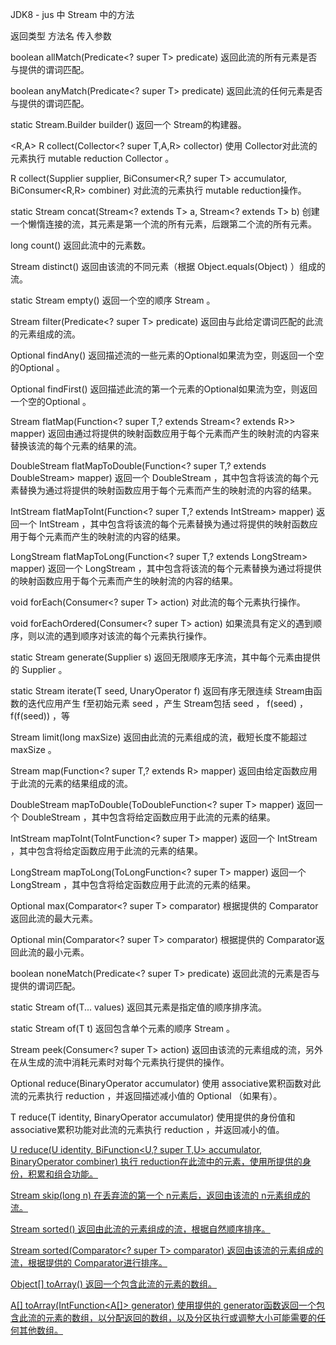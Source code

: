 
JDK8 - jus 中 Stream 中的方法



返回类型    方法名     传入参数

boolean allMatch(Predicate<? super T> predicate) 
返回此流的所有元素是否与提供的谓词匹配。  

boolean anyMatch(Predicate<? super T> predicate) 
返回此流的任何元素是否与提供的谓词匹配。
  
static <T> Stream.Builder<T> builder() 
返回一个 Stream的构建器。
  
<R,A> R collect(Collector<? super T,A,R> collector) 
使用 Collector对此流的元素执行 mutable reduction Collector 。
  
<R> R collect(Supplier<R> supplier, BiConsumer<R,? super T> accumulator, BiConsumer<R,R> combiner) 
对此流的元素执行 mutable reduction操作。
  
static <T> Stream<T> concat(Stream<? extends T> a, Stream<? extends T> b) 
创建一个懒惰连接的流，其元素是第一个流的所有元素，后跟第二个流的所有元素。
  
long count() 
返回此流中的元素数。
  
Stream<T> distinct() 
返回由该流的不同元素（根据 Object.equals(Object) ）组成的流。
  
static <T> Stream<T> empty() 
返回一个空的顺序 Stream 。
  
Stream<T> filter(Predicate<? super T> predicate) 
返回由与此给定谓词匹配的此流的元素组成的流。
  
Optional<T> findAny() 
返回描述流的一些元素的Optional如果流为空，则返回一个空的Optional 。
  
Optional<T> findFirst() 
返回描述此流的第一个元素的Optional如果流为空，则返回一个空的Optional 。
  
<R> Stream<R> flatMap(Function<? super T,? extends Stream<? extends R>> mapper) 
返回由通过将提供的映射函数应用于每个元素而产生的映射流的内容来替换该流的每个元素的结果的流。
  
DoubleStream flatMapToDouble(Function<? super T,? extends DoubleStream> mapper) 
返回一个 DoubleStream ，其中包含将该流的每个元素替换为通过将提供的映射函数应用于每个元素而产生的映射流的内容的结果。
  
IntStream flatMapToInt(Function<? super T,? extends IntStream> mapper) 
返回一个 IntStream ，其中包含将该流的每个元素替换为通过将提供的映射函数应用于每个元素而产生的映射流的内容的结果。
  
LongStream flatMapToLong(Function<? super T,? extends LongStream> mapper) 
返回一个 LongStream ，其中包含将该流的每个元素替换为通过将提供的映射函数应用于每个元素而产生的映射流的内容的结果。
  
void forEach(Consumer<? super T> action) 
对此流的每个元素执行操作。
  
void forEachOrdered(Consumer<? super T> action) 
如果流具有定义的遇到顺序，则以流的遇到顺序对该流的每个元素执行操作。
  
static <T> Stream<T> generate(Supplier<T> s) 
返回无限顺序无序流，其中每个元素由提供的 Supplier 。
  
static <T> Stream<T> iterate(T seed, UnaryOperator<T> f) 
返回有序无限连续 Stream由函数的迭代应用产生 f至初始元素 seed ，产生 Stream包括 seed ， f(seed) ， f(f(seed)) ，等
  
Stream<T> limit(long maxSize) 
返回由此流的元素组成的流，截短长度不能超过 maxSize 。
  
<R> Stream<R> map(Function<? super T,? extends R> mapper) 
返回由给定函数应用于此流的元素的结果组成的流。
  
DoubleStream mapToDouble(ToDoubleFunction<? super T> mapper) 
返回一个 DoubleStream ，其中包含将给定函数应用于此流的元素的结果。
  
IntStream mapToInt(ToIntFunction<? super T> mapper) 
返回一个 IntStream ，其中包含将给定函数应用于此流的元素的结果。
  
LongStream mapToLong(ToLongFunction<? super T> mapper) 
返回一个 LongStream ，其中包含将给定函数应用于此流的元素的结果。
  
Optional<T> max(Comparator<? super T> comparator) 
根据提供的 Comparator返回此流的最大元素。
  
Optional<T> min(Comparator<? super T> comparator) 
根据提供的 Comparator返回此流的最小元素。
  
boolean noneMatch(Predicate<? super T> predicate) 
返回此流的元素是否与提供的谓词匹配。
  
static <T> Stream<T> of(T... values) 
返回其元素是指定值的顺序排序流。
  
static <T> Stream<T> of(T t) 
返回包含单个元素的顺序 Stream 。
  
Stream<T> peek(Consumer<? super T> action) 
返回由该流的元素组成的流，另外在从生成的流中消耗元素时对每个元素执行提供的操作。
  
Optional<T> reduce(BinaryOperator<T> accumulator) 
使用 associative累积函数对此流的元素执行 reduction ，并返回描述减小值的 Optional （如果有）。
  
T reduce(T identity, BinaryOperator<T> accumulator) 
使用提供的身份值和 associative累积功能对此流的元素执行 reduction ，并返回减小的值。
  
<U> U reduce(U identity, BiFunction<U,? super T,U> accumulator, BinaryOperator<U> combiner) 
执行 reduction在此流中的元素，使用所提供的身份，积累和组合功能。
  
Stream<T> skip(long n) 
在丢弃流的第一个 n元素后，返回由该流的 n元素组成的流。
  
Stream<T> sorted() 
返回由此流的元素组成的流，根据自然顺序排序。
  
Stream<T> sorted(Comparator<? super T> comparator) 
返回由该流的元素组成的流，根据提供的 Comparator进行排序。
  
Object[] toArray() 
返回一个包含此流的元素的数组。
  
<A> A[] toArray(IntFunction<A[]> generator) 
使用提供的 generator函数返回一个包含此流的元素的数组，以分配返回的数组，以及分区执行或调整大小可能需要的任何其他数组。  
